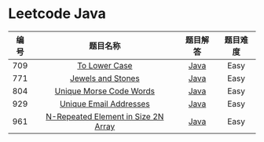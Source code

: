 # Leetcode Java 

| 编号 |                           题目名称                           |                           题目解答                           | 题目难度 |
| :--: | :----------------------------------------------------------: | :----------------------------------------------------------: | :------: |
| 709  | [To Lower Case](https://leetcode.com/problems/to-lower-case) | [Java](https://github.com/ZemelZhao/Work/blob/master/java_learn/709/Solution.java) |   Easy   |
| 771  | [Jewels and Stones](https://leetcode.com/problems/jewels-and-stones) | [Java](https://github.com/ZemelZhao/Work/blob/master/java_learn/771/Solution.java) |   Easy   |
| 804  | [Unique Morse Code Words](https://leetcode.com/problems/unique-morse-code-words) | [Java](https://github.com/ZemelZhao/Work/blob/master/java_learn/804/Solution.java) |   Easy   |
| 929  | [Unique Email Addresses](https://leetcode.com/problems/unique-email-addresses) | [Java](https://github.com/ZemelZhao/Work/blob/master/java_learn/929/Solution.java) |   Easy   |
| 961  | [N-Repeated Element in Size 2N Array](https://leetcode.com/problems/n-repeated-element-in-size-2n-array) | [Java](https://github.com/ZemelZhao/Work/blob/master/java_learn/961/Solution.java) |   Easy   |

